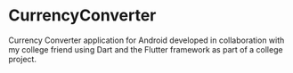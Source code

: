 # CurrencyConverter
Currency Converter application for Android developed in collaboration with my college friend using Dart and the Flutter framework as part of a college project.
